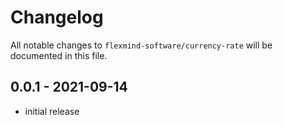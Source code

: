 # Changelog

All notable changes to `flexmind-software/currency-rate` will be documented in this file.

## 0.0.1 - 2021-09-14

- initial release
